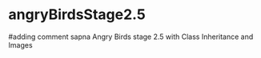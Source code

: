 # angryBirdsStage2.5
#adding comment sapna
Angry Birds stage 2.5 with Class Inheritance and Images
     